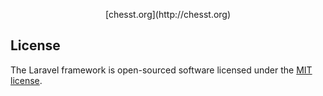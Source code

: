 <p align="center">[chesst.org](http://chesst.org)</p>


## License

The Laravel framework is open-sourced software licensed under the [MIT license](https://opensource.org/licenses/MIT).
